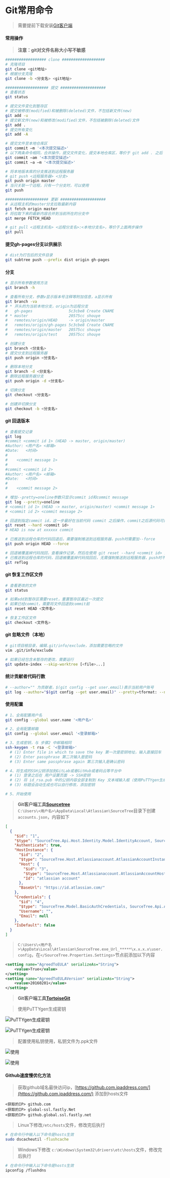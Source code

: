 # Git常用命令

> 需要提前下载安装[Git客户端](https://git-scm.com/)  

#### 常用操作

> **注意：git对文件名称大小写不敏感**  

```bash
################## clone ###################
# 克隆项目
git clone <git地址>
# 根据分支克隆
git clone -b <分支名> <git地址>

################### 提交 ####################
# 查看状态
git status

# 提交文件变化到暂存区
# 提交被修改(modified)和被删除(deleted)文件，不包括新文件(new)
git add -u
# 提交新文件(new)和被修改(modified)文件，不包括被删除(deleted)文件
git add .
# 提交所有变化
git add -A

# 提交文件至本地仓库区
git commit –m '<本次提交描述>'
# 以下两条命令相同，合并操作，提交文件变化，提交本地仓库区，等价于 git add . 之后 git commit –m '<本次提交描述>'
git commit –am '<本次提交描述>'
git commit –a –m '<本次提交描述>'

# 将本地版本库的分支推送到远程服务器
# git push <远程服务器> <分支>
git push origin master
# 当只关联一个远程，只有一个分支时，可以使用
git push

################### 更新 ####################
# 从远程主机的master分支拉取最新内容 
git fetch origin master
# 将拉取下来的最新内容合并到当前所在的分支中
git merge FETCH_HEAD

# git pull <远程主机名> <远程分支名>:<本地分支名>，等价于上面两步操作
git pull
```

#### 提交gh-pages分支以供展示

```bash
# dist为打包后的文件目录
git subtree push --prefix dist origin gh-pages
```

#### 分支

```bash
# 显示所有参数使用方法
git branch -h

# 查看所有分支，参数v显示版本号注释等附加信息，a显示所有
git branch -va
# * 开头的为当前本地分支，origin为远程分支
#   gh-pages                5c3cbe8 Create CNAME
# * master                  20575cc shouye
#   remotes/origin/HEAD     -> origin/master
#   remotes/origin/gh-pages 5c3cbe8 Create CNAME
#   remotes/origin/master   20575cc shouye
#   remotes/origin/test     20575cc shouye

# 创建分支
git branch <分支名>
# 提交分支到远程服务器
git push origin <分支名>

# 删除本地分支
git branch -d <分支名>
# 删除远程服务器分支
git push origin -d <分支名>

# 切换分支
git checkout <分支名>

# 创建并切换分支
git checkout -b <分支名>
```

#### git 回退版本

```bash
# 查看提交记录
git log
#commit <commit id 1> (HEAD -> master, origin/master)
#Author: <用户名> <邮箱>
#Date:   <时间>
#
#    <commit message 1>
#
#commit <commit id 2>
#Author: <用户名> <邮箱>
#Date:   <时间>
#
#    <commit message 2>

# 增加--pretty=oneline参数只显示commit id和commit message
git log --pretty=oneline
# <commit id 1> (HEAD -> master, origin/master) <commit message 1>
# <commit id 2> <commit message 2>

# 回退到指定commit id，这一步最好在当前代码 commit 之后操作，commit之后源代码可找回
git reset --hard <commit id>
# HEAD is now at xxxxxx commit

# 已推送到远程仓库的代码回退后，需要强制推送到远程服务器，push时需要加--force
git push origin HEAD --force

# 回退被覆盖掉代码找回，查看操作记录，然后在使用 git reset --hard <commit id> 找回
# 已推送到远程仓库的代码，回退被覆盖掉代码找回后，无需强制推送到远程服务器，push时不用加--force
git reflog
```

#### git 恢复工作区文件

```bash
# 查看更改的文件
git status

# 如果add到暂存区需要reset，重置暂存区最近一次提交
# 如果已经commit，需要将文件回退到commit前
git reset HEAD <文件名>

# 恢复工作区文件
git checkout <文件名>
```

#### git 忽略文件（本地）

```bash
# git项目根目录，编辑.git/info/exclude，添加需要忽略的文件
vim .git/info/exclude

# 如果已经包含未暂存的更改，需要运行
git update-index --skip-worktree [<file>...]
```

#### 统计贡献者代码行数

```bash
# --author="" 为贡献者，$(git config --get user.email)表示当前用户账号
git log --author="$(git config --get user.email)" --pretty=tformat: --numstat | gawk '{ add += $1; subs += $2; loc += $1 - $2 } END { printf "增加的行数:%s 删除的行数:%s 总行数: %s\n", add, subs, loc }'
```

#### 使用配置

```bash
# 1、全局配置用户名
git config --global user.name '<用户名>'

# 2、全局配置邮箱
git config --global user.email '<登录邮箱>'

# 3、生成密钥，与 步骤2 中邮箱相同
ssh-keygen -t rsa -C '<登录邮箱>'
  # (1) Enter file in which to save the key 第一次是密钥地址，输入直接回车
  # (2) Enter passphrase 第二次输入是密码
  # (3) Enter same passphrase again 第三次输入是确认密码

# 4、将生成的SSH公钥添加到GitLab或者GitHub或者码云等平台中
  # (1) 登录之后在 用户设置页面 -> SSH密钥
  # (2) 将 id_rsa.pub 中的公钥内容全部复制到 Key 文本域输入框（使用PuTTYgen生成私钥也添加到此处，PuTTYgen使用下面有介绍）
  # (3) 标题会自动生成也可以自行修改，添加密钥

# 5、开始使用
```

> **Git客户端工具[Sourcetree](https://www.sourcetreeapp.com/)**  
> ```C:\Users\<用户名>\AppData\Local\Atlassian\SourceTree```目录下创建```accounts.json```，内容如下  

```json
[
  {
    "$id": "1",
    "$type": "SourceTree.Api.Host.Identity.Model.IdentityAccount, SourceTree.Api.Host.Identity",
    "Authenticate": true,
    "HostInstance": {
      "$id": "2",
      "$type": "SourceTree.Host.Atlassianaccount.AtlassianAccountInstance, SourceTree.Host.AtlassianAccount",
      "Host": {
        "$id": "3",
        "$type": "SourceTree.Host.Atlassianaccount.AtlassianAccountHost, SourceTree.Host.AtlassianAccount",
        "Id": "atlassian account"
      },
      "BaseUrl": "https://id.atlassian.com/"
    },
    "Credentials": {
      "$id": "4",
      "$type": "SourceTree.Model.BasicAuthCredentials, SourceTree.Api.Account",
      "Username": "",
      "Email": null
    },
    "IsDefault": false
  }
]
```

> ```C:\Users\<用户名>\AppData\Local\Atlassian\SourceTree.exe_Url_*****\x.x.x.x\user.config```，在```</SourceTree.Properties.Settings>```节点前添加以下内容  

```xml
<setting name="AgreedToEULA" serializeAs="String">
    <value>True</value>
</setting>
<setting name="AgreedToEULAVersion" serializeAs="String">
    <value>20160201</value>
</setting>
```

> **Git客户端工具[TortoiseGit](https://tortoisegit.org/)**  

> 使用PuTTYgen生成密钥  

![PuTTYgen生成密钥](../assets/git-svn-1.png)

![PuTTYgen生成密钥](../assets/git-svn-2.png)

> 配置使用私钥使用，私钥文件为.ppk文件  

![使用](../assets/git-svn-3.png)

![使用](../assets/git-svn-4.png)

#### Github速度慢优化方法

> 获取github域名最快访问ip，[https://github.com.ipaddress.com/](https://github.com.ipaddress.com/) 添加到hosts文件  

```
<获取的IP> github.com
<获取的IP> global-ssl.fastly.Net
<获取的IP> github.global.ssl.fastly.net
```

> Linux下修改```/etc/hosts```文件，修改完后执行  

```bash
# 在命令行中输入以下命令是hosts生效
sudo dscacheutil -flushcache
```

> Windows下修改 ```c:\Windows\System32\drivers\etc\hosts```文件，修改完后执行  

```bash
# 在命令行中输入以下命令是hosts生效
ipconfig /flushdns
```
